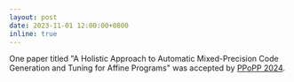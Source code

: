 ```yaml
---
layout: post
date: 2023-11-01 12:00:00+0800
inline: true
---
```


One paper titled "A Holistic Approach to Automatic Mixed-Precision Code Generation and Tuning for Affine Programs" was accepted by [PPoPP 2024](https://conf.researchr.org/home/ppopp-2024).
